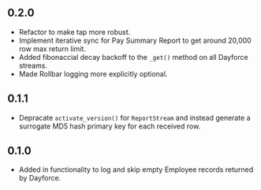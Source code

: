 ## 0.2.0

 - Refactor to make tap more robust.
 - Implement iterative sync for Pay Summary Report to get around 20,000 row max return limit.
 - Added fibonaccial decay backoff to the `_get()` method on all Dayforce streams.
 - Made Rollbar logging more explicitly optional.

## 0.1.1

 - Depracate `activate_version()` for `ReportStream` and instead generate a surrogate MD5 hash primary key for each received row.

## 0.1.0

 - Added in functionality to log and skip empty Employee records returned by Dayforce.
